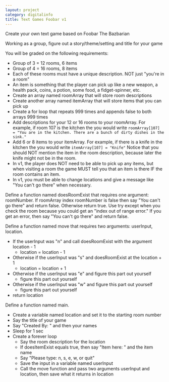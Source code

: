 ```yaml
---
layout: project
category: digitalinfo
title: Text Games Foobar v1
---
```


Create your own text game based on Foobar The Bazbarian

Working as a group, figure out a story/theme/setting and title for your game

You will be graded on the following requirements:
* Group of 3 = 12 rooms, 6 items
* Group of 4 = 16 rooms, 8 items
* Each of these rooms must have a unique description. NOT just "you're in a room"
* An item is something that the player can pick up like a new weapon, a health pack, coins, a potion, some food, a fidget-spinner, etc.
* Create an array named roomArray that will store room descriptions
* Create another array named itemArray that will store items that you can pick up
* Create a for loop that repeats 999 times and appends false to both arrays 999 times
* Add descriptions for your 12 or 16 rooms to your roomArray. For example, if room 107 is the kitchen the you would write ``` roomArray[107] = "You are in the kitchen. There are a bunch of dirty dishes in the sink." ```
* Add 6 or 8 items to your itemArray. For example, if there is a knife in the kitchen the you would write ``` itemArray[107] = "Knife" ``` Notice that you should NOT mention the item in the room description, because later the knife might not be in the room.
* In v1, the player does NOT need to be able to pick up any items, but when visiting a room the game MUST tell you that an item is there IF the room contains an item.
* In v1, you must be able to change locations and give a message like "You can't go there" when necessary.

Define a function named doesRoomExist that requires one argument: roomNumber. If roomArray index roomNumber is false then say "You can't go there" and return false. Otherwise return true. Use try except when you check the room because you could get an "index out of range error." If you get an error, then say "You can't go there" and return false.

Define a function named move that requires two arguments: userInput, location.
  - If the userInput was "n" and call doesRoomExist with the argument location - 1
    - location = location - 1
  - Otherwise if the userInput was "s" and doesRoomExist at the location + 1
    - location = location + 1
  - Otherwise if the userInput was "e" and figure this part out yourself
    - figure this part out yourself
  - Otherwise if the userInput was "w" and figure this part out yourself
    - figure this part out yourself
  - return location

Define a function named main.
  - Create a variable named location and set it to the starting room number
  - Say the title of your game
  - Say "Created By: " and then your names
  - Sleep for 1 sec
  - Create a forever loop
    - Say the room description for the location
    - If doesItemExist equals true, then say "Item here: " and the item name
    - Say "Please type: n, s, e, w, or quit"
    - Save the input in a variable named userInput
    - Call the move function and pass two arguments userInput and location, then save what it returns in location
